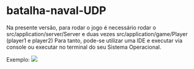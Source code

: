 # batalha-naval-UDP

Na presente versão, para rodar o jogo é necessário rodar o src/application/server/Server e duas vezes src/application/game/Player (player1 e player2)
Para tanto, pode-se utilizar uma IDE e executar via console ou executar no terminal do seu Sistema Operacional.

Exemplo:
<img src=”https://github.com/marceloalvescl/batalha-naval-UDP/blob/main/readme-images/Em-Execucao.png”>
